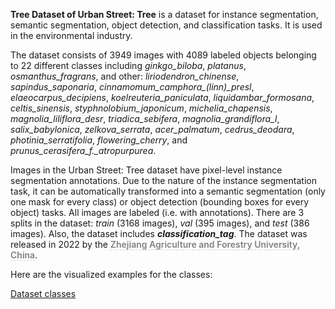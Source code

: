 **Tree Dataset of Urban Street: Tree** is a dataset for instance segmentation, semantic segmentation, object detection, and classification tasks. It is used in the environmental industry. 

The dataset consists of 3949 images with 4089 labeled objects belonging to 22 different classes including *ginkgo_biloba*, *platanus*, *osmanthus_fragrans*, and other: *liriodendron_chinense*, *sapindus_saponaria*, *cinnamomum_camphora_(linn)_presl*, *elaeocarpus_decipiens*, *koelreuteria_paniculata*, *liquidambar_formosana*, *celtis_sinensis*, *styphnolobium_japonicum*, *michelia_chapensis*, *magnolia_liliflora_desr*, *triadica_sebifera*, *magnolia_grandiflora_l*, *salix_babylonica*, *zelkova_serrata*, *acer_palmatum*, *cedrus_deodara*, *photinia_serratifolia*, *flowering_cherry*, and *prunus_cerasifera_f._atropurpurea*.

Images in the Urban Street: Tree dataset have pixel-level instance segmentation annotations. Due to the nature of the instance segmentation task, it can be automatically transformed into a semantic segmentation (only one mask for every class) or object detection (bounding boxes for every object) tasks. All images are labeled (i.e. with annotations). There are 3 splits in the dataset: *train* (3168 images), *val* (395 images), and *test* (386 images). Also, the dataset includes ***classification_tag***. The dataset was released in 2022 by the <span style="font-weight: 600; color: grey; border-bottom: 1px dashed #d3d3d3;">Zhejiang Agriculture and Forestry University, China</span>.

Here are the visualized examples for the classes:

[Dataset classes](https://github.com/dataset-ninja/urban-street-tree/raw/main/visualizations/classes_preview.webm)
